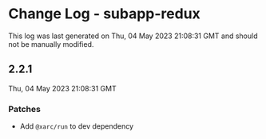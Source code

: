 # Change Log - subapp-redux

This log was last generated on Thu, 04 May 2023 21:08:31 GMT and should not be manually modified.

## 2.2.1
Thu, 04 May 2023 21:08:31 GMT

### Patches

- Add `@xarc/run` to dev dependency

